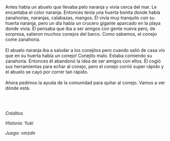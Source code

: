 <div style="font-size: 26px>
  Señor conejito escupe mis zanahorias porfa!
</div>

<div style="font-size: 16px; padding: 20px; background: rgba(255, 255, 255, 0.8); border-radius: 8px;">
Antes había un abuelo que llevaba pelo naranja y vivía cerca del mar. Le encantaba el color naranja. Entonces tenía una huerta bonita donde había zanahorias, naranjas, calabazas, mangos. Él vivía muy tranquilo con su huerta naranja, pero un día había un crucero gigante aparcado en la playa donde vivía. Él pensaba que iba a ser amigos con gente nueva pero, de sorpresa, salieron muchos conejos del barco. Como sabemos, el conejo come zanahoria.
<br><br>
El abuelo naranja iba a saludar a los conejitos pero cuando salió de casa vio que en su huerta había un conejo! Conejito malo. Estaba comiendo su zanahoria. Entonces él abandonó la idea de ser amigos con ellos. Él cogió sus herramientas para echar al conejo, pero el conejo corrió super rápido y el abuelo se cayó por correr tan rápido.
<br><br>
Ahora pedimos la ayuda de la comunidad para quitar al conejo. Vamos a ver dónde está.
</div>

</div>

<br><br>
<i>
    <p>Créditos</p>
    <p>Historia: Yuki</p>
    <p>Juego: vmzdn</p>
</i>
